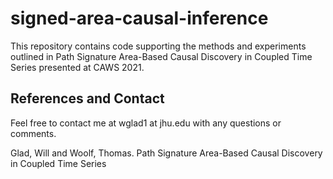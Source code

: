 # signed-area-causal-inference
This repository contains code supporting the methods and experiments outlined in Path Signature Area-Based Causal Discovery in Coupled Time Series presented at CAWS 2021. 

## References and Contact
Feel free to contact me at wglad1 at jhu.edu with any questions or comments. 

Glad, Will and Woolf, Thomas. Path Signature Area-Based Causal Discovery in Coupled Time Series
